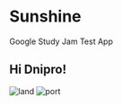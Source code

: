 # Sunshine
Google Study Jam Test App

## Hi Dnipro!

![land](https://raw.githubusercontent.com/mlatu/Sunshine/master/screenshots/screenshot8803093886255521613.png)
![port](https://raw.githubusercontent.com/mlatu/Sunshine/master/screenshots/screenshot3970490236046918463.png)
